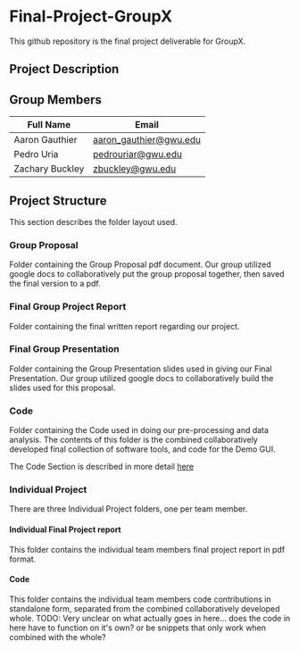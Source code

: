 # Final-Project-GroupX
This github repository is the final project deliverable for GroupX.

## Project Description


## Group Members
| Full Name       | Email            |
| --------------- | ---------------- |
| Aaron Gauthier  | aaron_gauthier@gwu.edu              |
| Pedro Uria      | pedrouriar@gwu.edu |
| Zachary Buckley | zbuckley@gwu.edu |

## Project Structure

This section describes the folder layout used.

### Group Proposal

Folder containing the Group Proposal pdf document. Our group utilized google
docs to collaboratively put the group proposal together, then saved the final
version to a pdf.

### Final Group Project Report

Folder containing the final written report regarding our project.

### Final Group Presentation

Folder containing the Group Presentation slides used in giving our Final
Presentation. Our group utilized google docs to collaboratively build the slides
used for this proposal.

### Code

Folder containing the Code used in doing our pre-processing and data analysis.
The contents of this folder is the combined collaboratively developed final
collection of software tools, and code for the Demo GUI.

The Code Section is described in more detail [here](Code/README.md)

### Individual Project

There are three Individual Project folders, one per team member.

#### Individual Final Project report

This folder contains the individual team members final project report in pdf format.

#### Code

This folder contains the individual team members code contributions in standalone
form, separated from the combined collaboratively developed whole.
TODO: Very unclear on what actually goes in here... does the code in here have to
function on it's own? or be snippets that only work when combined with the whole?
